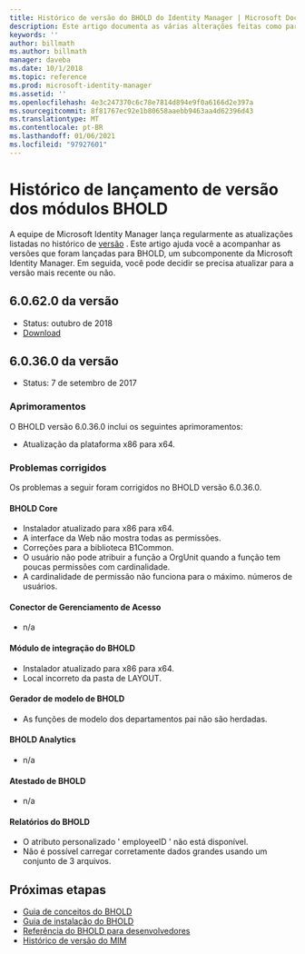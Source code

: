 ```yaml
---
title: Histórico de versão do BHOLD do Identity Manager | Microsoft Docs
description: Este artigo documenta as várias alterações feitas como parte das atualizações para BHOLD no MIM 2016
keywords: ''
author: billmath
ms.author: billmath
manager: daveba
ms.date: 10/1/2018
ms.topic: reference
ms.prod: microsoft-identity-manager
ms.assetid: ''
ms.openlocfilehash: 4e3c247370c6c78e7814d894e9f0a6166d2e397a
ms.sourcegitcommit: 8f81767ec92e1b80658aaebb9463aa4d62396d43
ms.translationtype: MT
ms.contentlocale: pt-BR
ms.lasthandoff: 01/06/2021
ms.locfileid: "97927601"
---
```

# <a name="bhold-modules-version-release-history"></a>Histórico de lançamento de versão dos módulos BHOLD

A equipe de Microsoft Identity Manager lança regularmente as atualizações listadas no histórico de [versão](version-history.md) . Este artigo ajuda você a acompanhar as versões que foram lançadas para BHOLD, um subcomponente da Microsoft Identity Manager. Em seguida, você pode decidir se precisa atualizar para a versão mais recente ou não.

## <a name="version-60620"></a>6.0.62.0 da versão

- Status: outubro de 2018
- [Download](https://www.microsoft.com/download/details.aspx?id=55950)

## <a name="version-60360"></a>6.0.36.0 da versão

- Status: 7 de setembro de 2017

### <a name="enhancements"></a>Aprimoramentos 
O BHOLD versão 6.0.36.0 inclui os seguintes aprimoramentos:

- Atualização da plataforma x86 para x64.

### <a name="fixed-issues"></a>Problemas corrigidos
Os problemas a seguir foram corrigidos no BHOLD versão 6.0.36.0.

#### <a name="bhold-core"></a>BHOLD Core

- Instalador atualizado para x86 para x64.
- A interface da Web não mostra todas as permissões.
- Correções para a biblioteca B1Common.
- O usuário não pode atribuir a função a OrgUnit quando a função tem poucas permissões com cardinalidade.
- A cardinalidade de permissão não funciona para o máximo. números de usuários.

#### <a name="access-management-connector"></a>Conector de Gerenciamento de Acesso

- n/a

#### <a name="bhold-integration-module"></a>Módulo de integração do BHOLD

- Instalador atualizado para x86 para x64.
- Local incorreto da pasta de LAYOUT.

#### <a name="bhold-model-generator"></a>Gerador de modelo de BHOLD

- As funções de modelo dos departamentos pai não são herdadas.

#### <a name="bhold-analytics"></a>BHOLD Analytics

- n/a

#### <a name="bhold-attestation"></a>Atestado de BHOLD

- n/a

#### <a name="bhold-reporting"></a>Relatórios do BHOLD

- O atributo personalizado ' employeeID ' não está disponível.
- Não é possível carregar corretamente dados grandes usando um conjunto de 3 arquivos.

## <a name="next-steps"></a>Próximas etapas

- [Guia de conceitos do BHOLD](../bhold/bhold-concepts-guide.md)
- [Guia de instalação do BHOLD](../bhold/bhold-installation-guide.md)
- [Referência do BHOLD para desenvolvedores](mim2016-bhold-developer-reference.md)
- [Histórico de versão do MIM](version-history.md)

